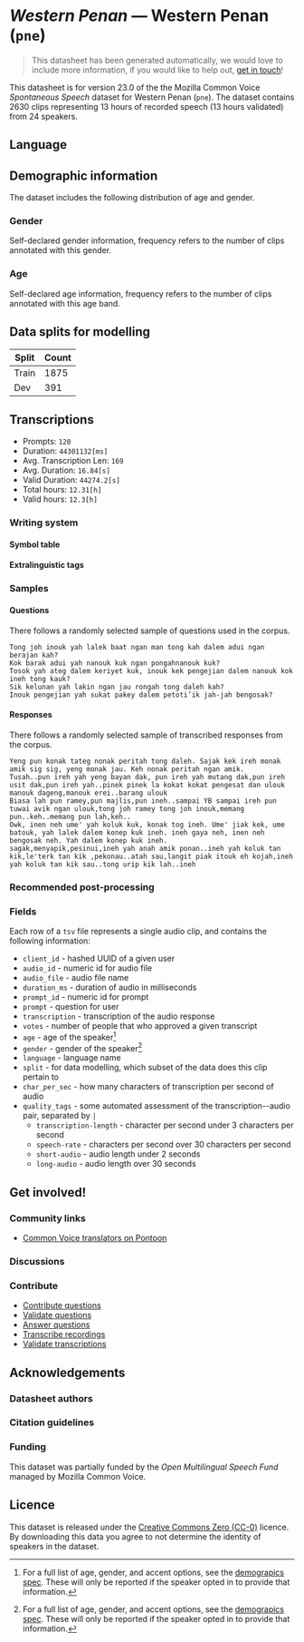 # *Western Penan* &mdash; Western Penan (`pne`)
> This datasheet has been generated automatically, we would love to include more information, if you would like to help out, [get in touch](https://github.com/common-voice/common-voice/blob/main/docs/COMMUNITIES.md)!

 This datasheet is for version 23.0 of the the Mozilla Common Voice *Spontaneous Speech* dataset 
for Western Penan (`pne`). The dataset contains 2630 clips representing 13 hours of recorded
speech (13 hours validated) from 24 speakers.

## Language
<!-- {{LANGUAGE_DESCRIPTION}} -->
<!-- Provide a brief (1-2 paragraph) description of your language -->

## Demographic information
The dataset includes the following distribution of age and gender.
<!-- You can get a lot of the information in this section from https://analyzer.cv-toolbox.web.tr/browse -->

### Gender
Self-declared gender information, frequency refers to the number of clips annotated with this gender.
<!-- {{GENDER_TABLE}} -->
<!-- @ AUTOMATICALLY GENERATED @ -->
<!-- | Gender | Frequency |
|--------|-----------|
| male, masculine | ? |
| undeclared | ? |
| female, feminine | ? | -->

### Age
Self-declared age information, frequency refers to the number of clips annotated with this age band.
<!-- {{AGE_TABLE}} -->
<!-- @ AUTOMATICALLY GENERATED @ -->
<!-- | Age band | Frequency |
|----------|-----------|
| teens | ? |
| twenties | ? |
| thirties | ? |
| fourties | ? |
| fifties | ? |
   ...if other age ranges are present in your data, add rows... -->

## Data splits for modelling
| Split | Count |
|-|-|
| Train | 1875 |
| Dev | 391 |

## Transcriptions
* Prompts: `120`
* Duration: `44301132[ms]`
* Avg. Transcription Len: `169`
* Avg. Duration: `16.84[s]`
* Valid Duration: `44274.2[s]`
* Total hours: `12.31[h]`
* Valid hours: `12.3[h]`
<!-- {{TRANSCRIPTIONS_DESCRIPTION}} -->
<!-- A description of the transcription system used -->

### Writing system
<!-- {{WRITING_SYSTEM_DESCRIPTION}} -->
<!-- @ OPTIONAL @ -->
<!-- A description of the writing system (or writing systems) used in the text corpus -->

#### Symbol table
<!-- {{ALPHABET_TABLE}} -->
<!-- @ OPTIONAL @ -->
<!-- If the writing system is alphabetic, you can include the valid alphabet here -->

#### Extralinguistic tags

### Samples

#### Questions
There follows a randomly selected sample of questions used in the corpus.

```
Tong joh inouk yah lalek baat ngan man tong kah dalem adui ngan berajan kah?
Kok barak adui yah nanouk kuk ngan pongahnanouk kuk?
Tosok yah ateg dalem keriyet kuk, inouk kek pengejian dalem nanouk kok ineh tong kauk?
Sik kelunan yah lakin ngan jau rongah tong daleh kah?
Inouk pengejian yah sukat pakey dalem petoti’ik jah-jah bengosak?
```
<!-- {{QUESTIONS_SAMPLE}} -->

#### Responses
There follows a randomly selected sample of transcribed responses from the corpus.

```
Yeng pun konak tateg nonak peritah tong daleh. Sajak kek ireh monak amik sig sig, yeng monak jau. Keh nonak peritah ngan amik. 
Tusah..pun ireh yah yeng bayan dak, pun ireh yah mutang dak,pun ireh usit dak,pun ireh yah..pinek pinek la kokat kokat pengesat dan ulouk manouk dageng,manouk erei..barang ulouk
Biasa lah pun ramey,pun majlis,pun ineh..sampai YB sampai ireh pun tuwai avik ngan ulouk,tong joh ramey tong joh inouk,memang pun..keh..memang pun lah,keh..
Owk, inen neh ume' yah koluk kuk, konak tog ineh. Ume' jiak kek, ume batouk, yah lalek dalem konep kuk ineh. ineh gaya neh, inen neh bengosak neh. Yah dalem konep kuk ineh.
sagak,menyapik,pesinui,ineh yah anah amik ponan..ineh yah koluk tan kik,le'terk tan kik ,pekonau..atah sau,langit piak itouk eh kojah,ineh yah koluk tan kik sau..tong urip kik lah..ineh
```
<!-- {{TRANSCRIPTIONS_SAMPLE}} -->

### Recommended post-processing
<!-- {{RECOMMENDED_POSTPROCESSING_DESCRIPTION}} -->
<!-- @ OPTIONAL @ -->
<!-- What should people do before they use the data, for example Unicode normalisation or normalisation of extralinguistic tags -->

### Fields
Each row of a `tsv` file represents a single audio clip, and contains the following information:

* `client_id` - hashed UUID of a given user
* `audio_id` - numeric id for audio file
* `audio_file` - audio file name
* `duration_ms` - duration of audio in milliseconds
* `prompt_id` - numeric id for prompt
* `prompt` - question for user
* `transcription` - transcription of the audio response
* `votes` - number of people that who approved a given transcript
* `age` - age of the speaker[^1]
* `gender` - gender of the speaker[^1]
* `language` - language name
* `split` - for data modelling, which subset of the data does this clip pertain to
* `char_per_sec` - how many characters of transcription per second of audio
* `quality_tags` - some automated assessment of the transcription--audio pair, separated by `|`
   *  `transcription-length` - character per second under 3 characters per second
   * `speech-rate` - characters per second over 30 characters per second
   * `short-audio` - audio length under 2 seconds
   * `long-audio` - audio length over 30 seconds

#### 
[^1]: For a full list of age, gender, and accent options, see the
[demograpics
spec](https://github.com/common-voice/common-voice/blob/main/web/src/stores/demographics.ts). These
will only be reported if the speaker opted in to provide that
information.

## Get involved!

### Community links
* [Common Voice translators on Pontoon](https://pontoon.mozilla.org/pne/common-voice/contributors/)
<!-- {{COMMUNITY_LINKS_LIST}} -->
<!-- @ OPTIONAL @ -->
<!-- Links to community chats / fora -->

### Discussions
<!-- {{DISCUSSION_LINKS_LIST}} -->
<!-- @ OPTIONAL @ -->
<!-- Any links to discussions, for example on Discourse or other fora or blogs can be included here -->

### Contribute
* [Contribute questions](https://commonvoice.mozilla.org/spontaneous-speech/beta/question)
* [Validate questions](https://commonvoice.mozilla.org/spontaneous-speech/beta/validate)
* [Answer questions](https://commonvoice.mozilla.org/spontaneous-speech/beta/prompts)
* [Transcribe recordings](https://commonvoice.mozilla.org/spontaneous-speech/beta/transcribe)
* [Validate transcriptions](https://commonvoice.mozilla.org/spontaneous-speech/beta/check-transcript)
<!-- {{CONTRIBUTE_LINKS_LIST}} -->
<!-- Here you can include links for how to contribute to the dataset -->

## Acknowledgements

### Datasheet authors
<!-- {{DATASHEET_AUTHORS_LIST}} -->
<!-- A list in the format of: Your Name <email@email.com> -->

### Citation guidelines
<!-- {{CITATION_DESCRIPTION}} -->
<!-- @ OPTIONAL @ -->
<!-- If you published a paper and would like people to cite it, you can include the BiBTeX here -->

### Funding
This dataset was partially funded by the *Open Multilingual Speech Fund* managed by Mozilla Common Voice.
<!-- {{FUNDING_DESCRIPTION}} -->
<!-- @ OPTIONAL @ -->
<!-- If you received any funding, you can include the acknowledgement here -->

## Licence
This dataset is released under the [Creative Commons Zero (CC-0)](https://creativecommons.org/public-domain/cc0/) licence. By downloading this data
you agree to not determine the identity of speakers in the dataset.